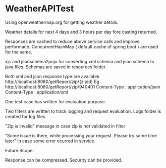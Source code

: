 # WeatherAPITest

Using openweathermap.org for getting weather details. 

Weather details for next 4 days and 3 hours per day fore casting returned.

Responses are cached to reduce above service calls and improve performace. ConcurrentHashMap ( default cache of spring boot ) are used for the same. 

xjc and jsonschema2pojo for converting xml schema and json schema to java files. Schemas are saved in resources folder. 

Both xml and json response type are available. http://localhost:8080/getReport/zip/{zipid}
Eg http://localhost:8080/getReport/zip/940401
Content-Type : application/json
Content-Type : application/xml

One test case has written for evaluation purpose. 

Two filters are written to track logging and request evaluation. Logs folder is created for log files. 

"Zip is invalid" meesage in case zip is not validated in filter

"Some issue is there, while processing your request. Please try some time later" in case some error ocurred in service. 


Future Scope. 

Response can be compressed. 
Security can be provided. 
